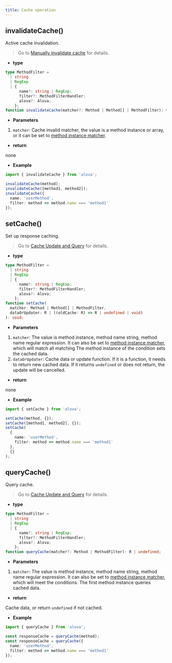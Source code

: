 ```yaml
---
title: Cache operation
---
```


## invalidateCache()

Active cache invalidation.

> Go to [Manually invalidate cache](/tutorial/cache/manually-invalidate) for details.

- **type**

```ts
type MethodFilter =
  | string
  | RegExp
  | {
      name?: string | RegExp;
      filter?: MethodFilterHandler;
      alova?: Alova;
    };
function invalidateCache(matcher?: Method | Method[] | MethodFilter): void;
```

- **Parameters**

1. `matcher`: Cache invalid matcher, the value is a method instance or array, or it can be set to [method instance matcher](/tutorial/advanced/method-matcher).

- **return**

none

- **Example**

```ts
import { invalidateCache } from 'alova';

invalidateCache(method);
invalidateCache([method1, method2]);
invalidateCache({
  name: 'userMethod',
  filter: method => method.name === 'method1'
});
```

## setCache()

Set up response caching.

> Go to [Cache Update and Query](/tutorial/cache/set-and-query) for details.

- **type**

```ts
type MethodFilter =
  | string
  | RegExp
  | {
      name?: string | RegExp;
      filter?: MethodFilterHandler;
      alova?: Alova;
    };
function setCache(
  matcher: Method | Method[] | MethodFilter,
  dataOrUpdater: R | ((oldCache: R) => R | undefined | void)
): void;
```

- **Parameters**

1. `matcher`: The value is method instance, method name string, method name regular expression. It can also be set to [method instance matcher](/tutorial/advanced/method-matcher), which will match all matching The method instance of the condition sets the cached data.
2. `dataOrUpdater`: Cache data or update function. If it is a function, it needs to return new cached data. If it returns `undefined` or does not return, the update will be cancelled.

- **return**

none

- **Example**

```ts
import { setCache } from 'alova';

setCache(method, {});
setCache([method1, method2], {});
setCache(
  {
    name: 'userMethod',
    filter: method => method.name === 'method1'
  },
  {}
);
```

## queryCache()

Query cache.

> Go to [Cache Update and Query](/tutorial/cache/set-and-query) for details.

- **type**

```ts
type MethodFilter =
  | string
  | RegExp
  | {
      name?: string | RegExp;
      filter?: MethodFilterHandler;
      alova?: Alova;
    };
function queryCache(matcher?: Method | MethodFilter): R | undefined;
```

- **Parameters**

1. `matcher`: The value is method instance, method name string, method name regular expression. It can also be set to [method instance matcher](/tutorial/advanced/method-matcher), which will meet the conditions. The first method instance queries cached data.

- **return**

Cache data, or return `undefined` if not cached.

- **Example**

```ts
import { queryCache } from 'alova';

const responseCache = queryCache(method);
const responseCache = queryCache({
  name: 'userMethod',
  filter: method => method.name === 'method1'
});
```
